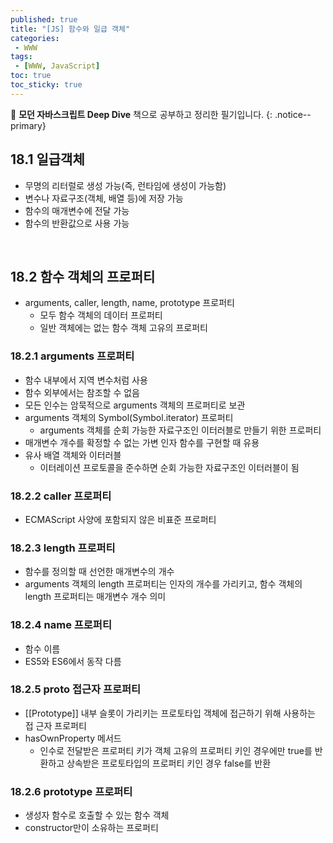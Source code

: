 ```yaml
---
published: true
title: "[JS] 함수와 일급 객체"
categories:
 - WWW
tags:
 - [WWW, JavaScript]
toc: true
toc_sticky: true
---
```


📖 **모던 자바스크립트 Deep Dive** 책으로 공부하고 정리한 필기입니다.
{: .notice--primary}

## 18.1 일급객체

- 무명의 리터럴로 생성 가능(즉, 런타임에 생성이 가능함)
- 변수나 자료구조(객체, 배열 등)에 저장 가능
- 함수의 매개변수에 전달 가능
- 함수의 반환값으로 사용 가능

<br/>

## 18.2 함수 객체의 프로퍼티

- arguments, caller, length, name, prototype 프로퍼티
    - 모두 함수 객체의 데이터 프로퍼티
    - 일반 객체에는 없는 함수 객체 고유의 프로퍼티

### 18.2.1 arguments 프로퍼티

- 함수 내부에서 지역 변수처럼 사용
- 함수 외부에서는 참조할 수 없음
- 모든 인수는 암묵적으로 arguments 객체의 프로퍼티로 보관
- arguments 객체의 Symbol(Symbol.iterator) 프로퍼티
    - arguments 객체를 순회 가능한 자료구조인 이터러블로 만들기 위한 프로퍼티
- 매개변수 개수를 확정할 수 없는 가변 인자 함수를 구현할 때 유용
- 유사 배열 객체와 이터러블
    - 이터레이션 프로토콜을 준수하면 순회 가능한 자료구조인 이터러블이 됨

### 18.2.2 caller 프로퍼티

- ECMAScript 사양에 포함되지 않은 비표준 프로퍼티

### 18.2.3 length 프로퍼티

- 함수를 정의할 때 선언한 매개변수의 개수
- arguments 객체의 length 프로퍼티는 인자의 개수를 가리키고, 함수 객체의 length 프로퍼티는 매개변수 개수 의미

### 18.2.4 name 프로퍼티

- 함수 이름
- ES5와 ES6에서 동작 다름

### 18.2.5 __proto__ 접근자 프로퍼티

- [[Prototype]] 내부 슬롯이 가리키는 프로토타입 객체에 접근하기 위해 사용하는 접
근자 프로퍼티
- hasOwnProperty 메서드
    - 인수로 전달받은 프로퍼티 키가 객체 고유의 프로퍼티 키인 경우에만 true를 반환하고 상속받은 프로토타입의 프로퍼티 키인 경우 false를 반환

### 18.2.6 prototype 프로퍼티

- 생성자 함수로 호출할 수 있는 함수 객체
- constructor만이 소유하는 프로퍼티
